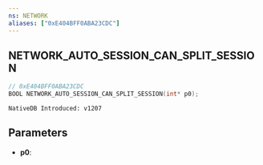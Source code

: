 ```yaml
---
ns: NETWORK
aliases: ["0xE404BFF0ABA23CDC"]
---
```

## NETWORK_AUTO_SESSION_CAN_SPLIT_SESSION

```c
// 0xE404BFF0ABA23CDC
BOOL NETWORK_AUTO_SESSION_CAN_SPLIT_SESSION(int* p0);
```

```
NativeDB Introduced: v1207
```

## Parameters
* **p0**:
